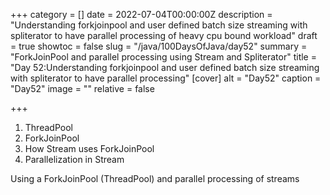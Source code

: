 +++
category = []
date = 2022-07-04T00:00:00Z
description = "Understanding forkjoinpool and user defined batch size streaming with spliterator to have parallel processing of heavy cpu bound workload"
draft = true
showtoc = false
slug = "/java/100DaysOfJava/day52"
summary = "ForkJoinPool and parallel processing using Stream and Spliterator"
title = "Day 52:Understanding forkjoinpool and user defined batch size streaming with spliterator to have parallel processing"
[cover]
alt = "Day52"
caption = "Day52"
image = ""
relative = false

+++
1. ThreadPool
2. ForkJoinPool
3. How Stream uses ForkJoinPool
4. Parallelization in Stream

Using a ForkJoinPool (ThreadPool) and parallel processing of streams 